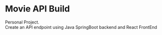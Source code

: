 # Movie API Build
Personal Project. <br/>
Create an API endpoint using Java SpringBoot backend and React FrontEnd
